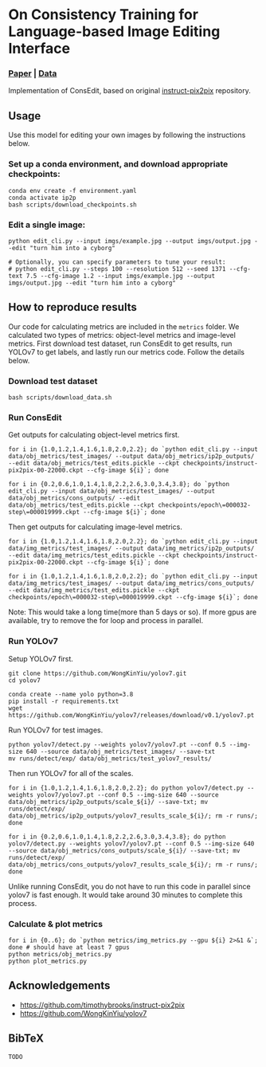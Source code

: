 # On Consistency Training for Language-based Image Editing Interface
### [Paper](TODO) | [Data](TODO)

Implementation of ConsEdit, based on original [instruct-pix2pix](https://github.com/timothybrooks/instruct-pix2pix) repository.

## Usage

Use this model for editing your own images by following the instructions below.

### Set up a conda environment, and download appropriate checkpoints:
```
conda env create -f environment.yaml
conda activate ip2p
bash scripts/download_checkpoints.sh
```

### Edit a single image:
```
python edit_cli.py --input imgs/example.jpg --output imgs/output.jpg --edit "turn him into a cyborg"

# Optionally, you can specify parameters to tune your result:
# python edit_cli.py --steps 100 --resolution 512 --seed 1371 --cfg-text 7.5 --cfg-image 1.2 --input imgs/example.jpg --output imgs/output.jpg --edit "turn him into a cyborg"
```

## How to reproduce results

Our code for calculating metrics are included in the `metrics` folder. We calculated two types of metrics: object-level metrics and image-level metrics. First download test dataset, run ConsEdit to get results, run YOLOv7 to get labels, and lastly run our metrics code. Follow the details below.

### Download test dataset

```
bash scripts/download_data.sh
```

### Run ConsEdit

Get outputs for calculating object-level metrics first.
```
for i in {1.0,1.2,1.4,1.6,1.8,2.0,2.2}; do `python edit_cli.py --input data/obj_metrics/test_images/ --output data/obj_metrics/ip2p_outputs/ --edit data/obj_metrics/test_edits.pickle --ckpt checkpoints/instruct-pix2pix-00-22000.ckpt --cfg-image ${i}`; done

for i in {0.2,0.6,1.0,1.4,1.8,2.2,2.6,3.0,3.4,3.8}; do `python edit_cli.py --input data/obj_metrics/test_images/ --output data/obj_metrics/cons_outputs/ --edit data/obj_metrics/test_edits.pickle --ckpt checkpoints/epoch\=000032-step\=000019999.ckpt --cfg-image ${i}`; done
```

Then get outputs for calculating image-level metrics.
```
for i in {1.0,1.2,1.4,1.6,1.8,2.0,2.2}; do `python edit_cli.py --input data/img_metrics/test_images/ --output data/img_metrics/ip2p_outputs/ --edit data/img_metrics/test_edits.pickle --ckpt checkpoints/instruct-pix2pix-00-22000.ckpt --cfg-image ${i}`; done

for i in {1.0,1.2,1.4,1.6,1.8,2.0,2.2}; do `python edit_cli.py --input data/img_metrics/test_images/ --output data/img_metrics/cons_outputs/ --edit data/img_metrics/test_edits.pickle --ckpt checkpoints/epoch\=000032-step\=000019999.ckpt --cfg-image ${i}`; done
```

Note: This would take a long time(more than 5 days or so). If more gpus are available, try to remove the for loop and process in parallel.

### Run YOLOv7

Setup YOLOv7 first.
```
git clone https://github.com/WongKinYiu/yolov7.git
cd yolov7

conda create --name yolo python=3.8
pip install -r requirements.txt
wget https://github.com/WongKinYiu/yolov7/releases/download/v0.1/yolov7.pt
```

Run YOLOv7 for test images.

```
python yolov7/detect.py --weights yolov7/yolov7.pt --conf 0.5 --img-size 640 --source data/obj_metrics/test_images/ --save-txt
mv runs/detect/exp/ data/obj_metrics/test_yolov7_results/
```

Then run YOLOv7 for all of the scales.
```
for i in {1.0,1.2,1.4,1.6,1.8,2.0,2.2}; do python yolov7/detect.py --weights yolov7/yolov7.pt --conf 0.5 --img-size 640 --source data/obj_metrics/ip2p_outputs/scale_${i}/ --save-txt; mv runs/detect/exp/ data/obj_metrics/ip2p_outputs/yolov7_results_scale_${i}/; rm -r runs/; done

for i in {0.2,0.6,1.0,1.4,1.8,2.2,2.6,3.0,3.4,3.8}; do python yolov7/detect.py --weights yolov7/yolov7.pt --conf 0.5 --img-size 640 --source data/obj_metrics/cons_outputs/scale_${i}/ --save-txt; mv runs/detect/exp/ data/obj_metrics/cons_outputs/yolov7_results_scale_${i}/; rm -r runs/; done
```

Unlike running ConsEdit, you do not have to run this code in parallel since yolov7 is fast enough. It would take around 30 minutes to complete this process.

### Calculate & plot metrics

```
for i in {0..6}; do `python metrics/img_metrics.py --gpu ${i} 2>&1 &`; done # should have at least 7 gpus
python metrics/obj_metrics.py
python plot_metrics.py
```

## Acknowledgements

- https://github.com/timothybrooks/instruct-pix2pix
- https://github.com/WongKinYiu/yolov7

## BibTeX

```
TODO
```
